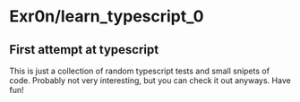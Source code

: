 # Exr0n/learn_typescript_0
## First attempt at typescript

This is just a collection of random typescript tests and small snipets of code. Probably not very interesting, but you can check it out anyways. Have fun!